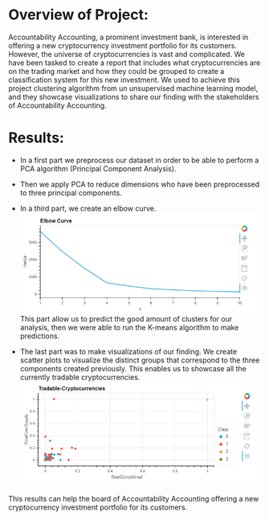 # Overview of Project:

Accountability Accounting, a prominent investment bank, is interested in offering a new cryptocurrency investment portfolio for its customers.<br>
However, the universe of cryptocurrencies is vast and complicated. We have been tasked to create a report that includes what cryptocurrencies are on the trading market and how they could be grouped to create a classification system for this new investment.
We used to achieve this project clustering algorithm from un unsupervised machine learning model, and they showcase visualizations to share our finding with the stakeholders of Accountability Accounting.


# Results:

- In a first part we preprocess our dataset in order to be able to perform a PCA algorithm (Principal Component Analysis).
- Then we apply PCA to reduce dimensions who have been preprocessed to three principal components.
- In a third part, we create an elbow curve.
![](Images/elbow_curve.PNG)
 This part allow us to predict the good amount of clusters for our analysis, then we were able to run the K-means algorithm to make predictions.
  
- The last part was to make visualizations of our finding. We create scatter plots to visualize the distinct groups that correspond to the three components created previously. This enables us to showcase all the currently tradable cryptocurrencies.
![](Images/tradable_cryptocurrencies.PNG)
  
This results can help the board of Accountability Accounting offering a new cryptocurrency investment portfolio for its customers.